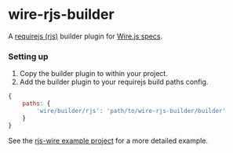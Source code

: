 # wire-rjs-builder
A [requirejs (rjs)](http://requirejs.org/) builder plugin for [Wire.js specs](https://github.com/cujojs/wire).

### Setting up

1. Copy the builder plugin to within your project.
1. Add the builder plugin to your requirejs build paths config.

```javascript
{
	paths: {
		'wire/builder/rjs': 'path/to/wire-rjs-builder/builder'
	}
}
```

See the [rjs-wire example project](https://github.com/pieter-vanderwerff/rjs-wire) for a more detailed example.